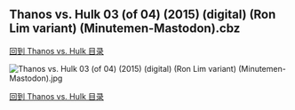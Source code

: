 ## Thanos vs. Hulk 03 (of 04) (2015) (digital) (Ron Lim variant) (Minutemen-Mastodon).cbz


[回到 Thanos vs. Hulk 目录](https://github.com/alicewish/markdown/blob/master/series/Thanos-vs-Hulk.md)


![Thanos vs. Hulk 03 (of 04) (2015) (digital) (Ron Lim variant) (Minutemen-Mastodon).jpg](https://wx1.sinaimg.cn/large/6a9fdecaly1fr0xj7mprhj21kw2edhdu.jpg)

[回到 Thanos vs. Hulk 目录](https://github.com/alicewish/markdown/blob/master/series/Thanos-vs-Hulk.md)

